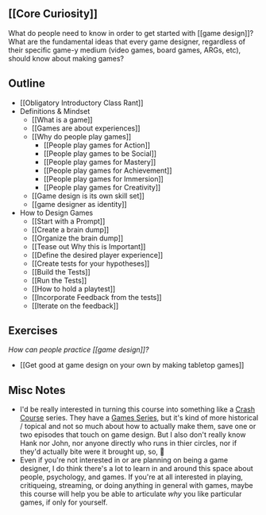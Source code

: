 [[Core Curiosity]]
---
What do people need to know in order to get started with [[game design]]? What are the fundamental ideas that every game designer, regardless of their specific game-y medium (video games, board games, ARGs, etc), should know about making games?

Outline
---
- [[Obligatory Introductory Class Rant]]
- Definitions & Mindset
	- [[What is a game]]
	- [[Games are about experiences]]
	- [[Why do people play games]]
		- [[People play games for Action]]
		- [[People play games to be Social]]
		- [[People play games for Mastery]]
		- [[People play games for Achievement]]
		- [[People play games for Immersion]]
		- [[People play games for Creativity]]
	- [[Game design is its own skill set]]
	- [[game designer as identity]]
- How to Design Games
	- [[Start with a Prompt]]
	- [[Create a brain dump]]
	- [[Organize the brain dump]]
	- [[Tease out Why this is Important]]
	- [[Define the desired player experience]]
	- [[Create tests for your hypotheses]]
	- [[Build the Tests]]
	- [[Run the Tests]]
	- [[How to hold a playtest]]
	- [[Incorporate Feedback from the tests]]
	- [[Iterate on the feedback]]

Exercises
---
*How can people practice [[game design]]?*
- [[Get good at game design on your own by making tabletop games]]

Misc Notes
---
- I'd be really interested in turning this course into something like a [Crash Course](https://www.youtube.com/c/crashcourse) series. They have a [Games Series](https://www.youtube.com/watch?v=FVTNtlq3-44&list=PL8dPuuaLjXtPTrc_yg73RghJEOdobAplG), but it's kind of more historical / topical and not so much about how to actually make them, save one or two episodes that touch on game design. But I also don't really know Hank nor John, nor anyone directly who runs in thier circles, nor if they'd actually bite were it brought up, so, 🤷
- Even if you're not interested in or are planning on being a game designer, I do think there's a lot to learn in and around this space about people, psychology, and games. If you're at all interested in playing, critiqueing, streaming, or doing anything in general with games, maybe this course will help you be able to articulate *why* you like particular games, if only for yourself.